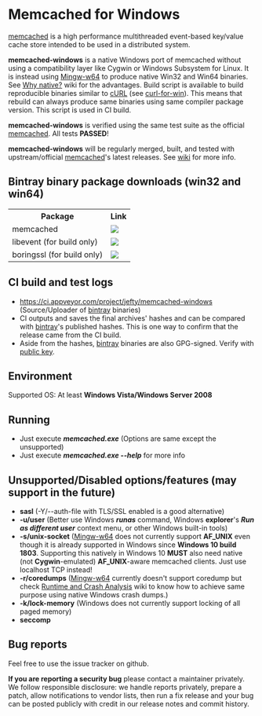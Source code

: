 # Memcached for Windows

[memcached](https://memcached.org/) is a high performance multithreaded event-based key/value cache store intended to be used in a distributed system.

**memcached-windows** is a native Windows port of memcached without using a compatibility layer like Cygwin or Windows Subsystem for Linux. It is instead using [Mingw-w64](http://mingw-w64.org/) to produce native Win32 and Win64 binaries. See [Why native?](https://github.com/jefyt/memcached-windows/wiki/Why-native%3F) wiki for the advantages. Build script is available to build reproducible binaries similar to [cURL](https://curl.haxx.se/windows/) (see [curl-for-win](https://github.com/curl/curl-for-win/)). This means that rebuild can always produce same binaries using same compiler package version. This script is used in CI build.

**memcached-windows** is verified using the same test suite as the official [memcached](https://memcached.org/). All tests **PASSED**!

**memcached-windows** will be regularly merged, built, and tested with upstream/official [memcached](https://memcached.org/)'s latest releases. See [wiki](https://github.com/jefyt/memcached-windows/wiki) for more info.

## Bintray binary package downloads (win32 and win64)

<table>
    <tr>
        <th>Package</th>
        <th>Link</th>
    </tr>
    <tr>
        <td>memcached</td>
        <td><a href='https://bintray.com/jefty/generic/memcached-windows/_latestVersion'><img src='https://api.bintray.com/packages/jefty/generic/memcached-windows/images/download.svg'></a>
        </td>
    </tr>
    <tr>
        <td>libevent (for build only)</td>
        <td><a href='https://bintray.com/jefty/generic/libevent-windows/_latestVersion'><img src='https://api.bintray.com/packages/jefty/generic/libevent-windows/images/download.svg'></a></td>
    </tr>
    <tr>
        <td>boringssl (for build only)</td>
        <td><a href='https://bintray.com/jefty/generic/boringssl-windows/_latestVersion'><img src='https://api.bintray.com/packages/jefty/generic/boringssl-windows/images/download.svg'></a></td>
    </tr>
</table>

## CI build and test logs

* https://ci.appveyor.com/project/jefty/memcached-windows (Source/Uploader of [bintray](https://bintray.com/jefty/generic/memcached-windows/_latestVersion) binaries)
* CI outputs and saves the final archives' hashes and can be compared with [bintray](https://bintray.com/jefty/generic/memcached-windows/_latestVersion)'s published hashes. This is one way to confirm that the release came from the CI build.
* Aside from the hashes, [bintray](https://bintray.com/jefty/generic/memcached-windows/_latestVersion) binaries are also GPG-signed. Verify with [public key](https://bintray.com/user/downloadSubjectPublicKey?username=jefty).

## Environment

Supported OS: At least **Windows Vista/Windows Server 2008**

## Running

* Just execute __*memcached.exe*__ (Options are same except the unsupported)
* Just execute __*memcached.exe --help*__ for more info

## Unsupported/Disabled options/features (may support in the future)

* **sasl** (-Y/--auth-file with TLS/SSL enabled is a good alternative)
* **-u/user** (Better use Windows __*runas*__ command, Windows **explorer**'s __*Run as different user*__ context menu, or other Windows built-in tools)
* **-s/unix-socket** ([Mingw-w64](http://mingw-w64.org/) does not currently support **AF_UNIX** even though it is already supported in Windows since **Windows 10 build 1803**. Supporting this natively in Windows 10 **MUST** also need native (not **Cygwin**-emulated) **AF_UNIX**-aware memcached clients. Just use localhost TCP instead!
* **-r/coredumps** ([Mingw-w64](http://mingw-w64.org/) currently doesn't support coredump but check [Runtime and Crash Analysis](https://github.com/jefyt/memcached-windows/wiki/Runtime-and-Crash-Analysis) wiki to know how to achieve same purpose using native Windows crash dumps.)
* **-k/lock-memory** (Windows does not currently support locking of all paged memory)
* **seccomp**

## Bug reports

Feel free to use the issue tracker on github.

**If you are reporting a security bug** please contact a maintainer privately.
We follow responsible disclosure: we handle reports privately, prepare a
patch, allow notifications to vendor lists, then run a fix release and your
bug can be posted publicly with credit in our release notes and commit
history.
